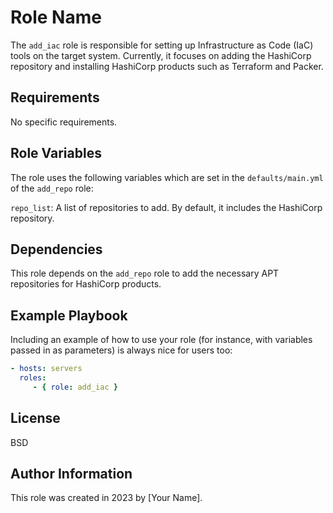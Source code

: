 Role Name
=========

The `add_iac` role is responsible for setting up Infrastructure as Code (IaC) tools on the target system. Currently, it focuses on adding the HashiCorp repository and installing HashiCorp products such as Terraform and Packer.

Requirements
------------

No specific requirements.

Role Variables
--------------

The role uses the following variables which are set in the `defaults/main.yml` of the `add_repo` role:

`repo_list`: A list of repositories to add. By default, it includes the HashiCorp repository.

Dependencies
------------

This role depends on the `add_repo` role to add the necessary APT repositories for HashiCorp products.

Example Playbook
----------------

Including an example of how to use your role (for instance, with variables passed in as parameters) is always nice for users too:

```yaml
- hosts: servers
  roles:
     - { role: add_iac }
```

License
-------

BSD

Author Information
------------------

This role was created in 2023 by [Your Name].

